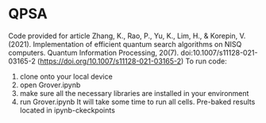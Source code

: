 # QPSA
Code provided for article Zhang, K., Rao, P., Yu, K., Lim, H., & Korepin, V. (2021). Implementation of efficient quantum search algorithms on NISQ computers. Quantum Information Processing, 20(7). doi:10.1007/s11128-021-03165-2 (https://doi.org/10.1007/s11128-021-03165-2)
To run code:
1. clone onto your local device
2. open Grover.ipynb
3. make sure all the necessary libraries are installed in your environment
4. run Grover.ipynb
  It will take some time to run all cells. Pre-baked results located in ipynb-ckeckpoints
